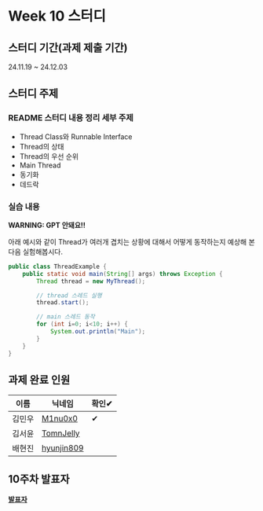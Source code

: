 # Week 10 스터디
## 스터디 기간(과제 제출 기간)
24.11.19 ~ 24.12.03

## 스터디 주제
### README 스터디 내용 정리 세부 주제
- Thread Class와 Runnable Interface
- Thread의 상태
- Thread의 우선 순위
- Main Thread
- 동기화
- 데드락

### 실습 내용
**WARNING: GPT 안돼요!!**

아래 예시와 같이 Thread가 여러개 겹치는 상황에 대해서 어떻게 동작하는지 예상해 본 다음 실험해봅시다.

```java
public class ThreadExample {
    public static void main(String[] args) throws Exception {
        Thread thread = new MyThread();

        // thread 스레드 실행
        thread.start();

        // main 스레드 동작
        for (int i=0; i<10; i++) {
            System.out.println("Main");
        }
    }
}
```

## 과제 완료 인원
|이름|닉네임|확인✔|
|---|------|----|
|김민우|[M1nu0x0](https://github.com/M1nu0x0)|✔|
|김서윤|[TomnJelly](https://github.com/TomnJelly)||
|배현진|[hyunjin809](https://github.com/hyunjin809)||

## 10주차 발표자
**[발표자](https://github.com/발표자)**
